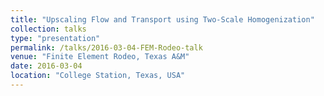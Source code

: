 ```yaml
---
title: "Upscaling Flow and Transport using Two-Scale Homogenization"
collection: talks
type: "presentation"
permalink: /talks/2016-03-04-FEM-Rodeo-talk
venue: "Finite Element Rodeo, Texas A&M"
date: 2016-03-04
location: "College Station, Texas, USA"
---
```

